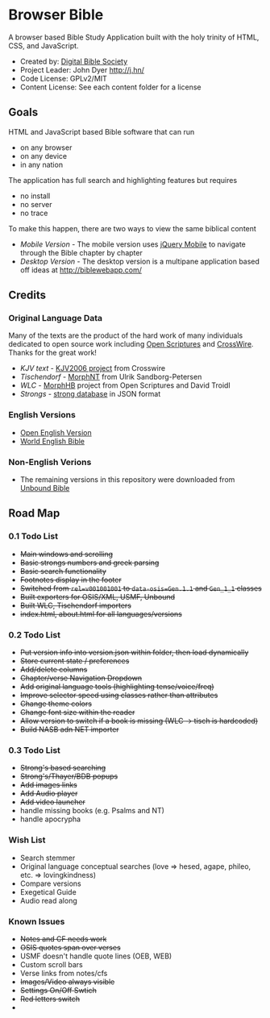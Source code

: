 # Browser Bible 

A browser based Bible Study Application built with the holy trinity of HTML, CSS, and JavaScript.

* Created by: [Digital Bible Society](http://www.dbsbible.org)
* Project Leader: John Dyer http://j.hn/
* Code License: GPLv2/MIT
* Content License: See each content folder for a license

## Goals

HTML and JavaScript based Bible software that can run

* on any browser
* on any device
* in any nation

The application has full search and highlighting features but requires

* no install
* no server
* no trace

To make this happen, there are two ways to view the same biblical content

* *Mobile Version* - The mobile version uses [jQuery Mobile](http://www.jquerymobile.com/) to navigate through the Bible chapter by chapter
* *Desktop Version* - The desktop version is a multipane application based off ideas at http://biblewebapp.com/

## Credits

### Original Language Data

Many of the texts are the product of the hard work of many individuals dedicated to open
source work including [Open Scriptures](http://openscriptures.org) and [CrossWire](http://www.crosswire.org/). Thanks for the great work!

* *KJV text* - [KJV2006 project](http://www.crosswire.org/~dmsmith/kjv2006/index.html) from Crosswire
* *Tischendorf* - [MorphNT](https://github.com/morphgnt/tischendorf-data) from Ulrik Sandborg-Petersen 
* *WLC* - [MorphHB](https://github.com/openscriptures/morphhb) project from Open Scriptures and David Troidl
* *Strongs* - [strong database](https://github.com/openscriptures/strongs) in JSON format

### English Versions

* [Open English Version](http://openenglishbible.org/)
* [World English Bible](http://ebible.org)

### Non-English Verions

* The remaining versions in this repository were downloaded from [Unbound Bible](http://www.unboundbible.org)

## Road Map

### 0.1 Todo List

* ~~Main windows and scrolling~~
* ~~Basic strongs numbers and greek parsing~~
* ~~Basic search functionality~~
* ~~Footnotes display in the footer~~
* ~~Switched from `rel=v001001001` to `data-osis=Gen.1.1` and `Gen_1_1` classes~~
* ~~Built exporters for OSIS/XML, USMF, Unbound~~
* ~~Built WLC, Tischendorf importers~~
* ~~index.html, about.html for all languages/versions~~

### 0.2 Todo List

* ~~Put version info into version.json within folder, then load dynamically~~
* ~~Store current state / preferences~~
* ~~Add/delete columns~~
* ~~Chapter/verse Navigation Dropdown~~
* ~~Add original language tools (highlighting tense/voice/freq)~~
* ~~Improve selector speed using classes rather than attributes~~
* ~~Change theme colors~~
* ~~Change font size within the reader~~
* ~~Allow version to switch if a book is missing (WLC -> tisch is hardcoded)~~
* ~~Build NASB adn NET importer~~

### 0.3 Todo List

* ~~Strong's based searching~~
* ~~Strong's/Thayer/BDB popups~~
* ~~Add images links~~
* ~~Add Audio player~~
* ~~Add video launcher~~
* handle missing books (e.g. Psalms and NT)
* handle apocrypha


### Wish List

* Search stemmer
* Original language conceptual searches (love => hesed, agape, phileo, etc. => lovingkindness)
* Compare versions
* Exegetical Guide
* Audio read along

### Known Issues

* ~~Notes and CF needs work~~
* ~~OSIS quotes span over verses~~
* USMF doesn't handle quote lines (OEB, WEB)
* Custom scroll bars
* Verse links from notes/cfs
* ~~Images/Video always visible~~
* ~~Settings On/Off Swtich~~
* ~~Red letters switch~~
* 
